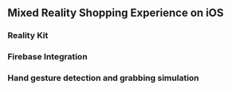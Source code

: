 ## Mixed Reality Shopping Experience on iOS
### Reality Kit
### Firebase Integration
### Hand gesture detection and grabbing simulation
